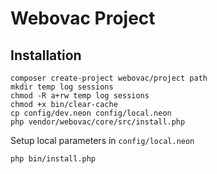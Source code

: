 Webovac Project
===============

Installation
------------
```
composer create-project webovac/project path
mkdir temp log sessions
chmod -R a+rw temp log sessions
chmod +x bin/clear-cache
cp config/dev.neon config/local.neon 
php vendor/webovac/core/src/install.php
```
Setup local parameters in `config/local.neon`
```
php bin/install.php
```


